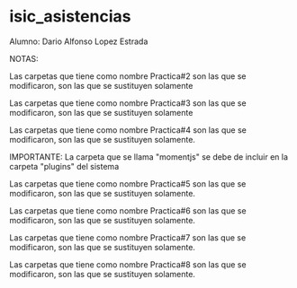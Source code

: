 # isic_asistencias

Alumno: Dario Alfonso Lopez Estrada

NOTAS: 

Las carpetas que tiene como nombre Practica#2 son las que se modificaron, son las que se sustituyen solamente

Las carpetas que tiene como nombre Practica#3 son las que se modificaron, son las que se sustituyen solamente

Las carpetas que tiene como nombre Practica#4 son las que se modificaron, son las que se sustituyen solamente.

IMPORTANTE: La carpeta que se llama "momentjs" se debe de incluir en la carpeta "plugins" del sistema

Las carpetas que tiene como nombre Practica#5 son las que se modificaron, son las que se sustituyen solamente.

Las carpetas que tiene como nombre Practica#6 son las que se modificaron, son las que se sustituyen solamente.

Las carpetas que tiene como nombre Practica#7 son las que se modificaron, son las que se sustituyen solamente.

Las carpetas que tiene como nombre Practica#8 son las que se modificaron, son las que se sustituyen solamente.


